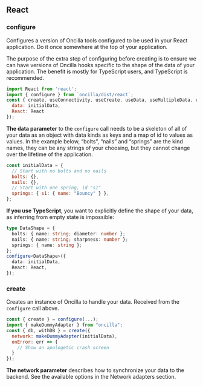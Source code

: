 ## React

### configure

Configures a version of Oncilla tools configured to be used in your React application.
Do it once somewhere at the top of your application.

The purpose of the extra step of configuring before creating is to ensure we can have
versions of Oncilla hooks specific to the shape of the data of your application.
The benefit is mostly for TypeScript users, and TypeScript is recommended.

```js
import React from 'react';
import { configure } from `oncilla/dist/react`;
const { create, useConnectivity, useCreate, useData, useMultipleData, useOncillaDebug, usePendingChanges } = configure({
  data: initialData,
  React: React
});
```

**The data parameter** to the `configure` call needs to be a skeleton of all of your data
as an object with data kinds as keys and a map of id to values as values.
In the example below, “bolts”, “nails” and “springs” are the kind names, they can be any strings
of your choosing, but they cannot change over the lifetime of the application.

```js
const initialData = {
  // Start with no bolts and no nails
  bolts: {},
  nails: {},
  // Start with one spring, id "s1"
  springs: { s1: { name: "Bouncy" } },
};
```

**If you use TypeScript**, you want to explicitly define the shape of your data,
as inferring from empty state is impossible:

```ts
type DataShape = {
  bolts: { name: string; diameter: number };
  nails: { name: string; sharpness: number };
  springs: { name: string };
};
configure<DataShape>({
  data: initialData,
  React: React,
});
```

### create

Creates an instance of Oncilla to handle your data.
Received from the `configure` call above.

```js
const { create } = configure(...);
import { makeDummyAdapter } from "oncilla";
const { db, withDB } = create({
  network: makeDummyAdapter(initialData),
  onError: err => {
    // Show an apologetic crash screen
  }
});
```

**The network parameter** describes how to synchronize your data to the backend.
See the available options in the Network adapters section.
